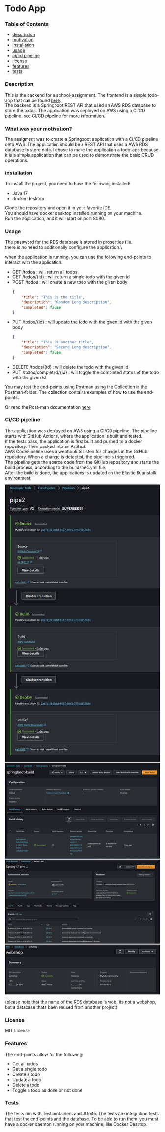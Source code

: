 # Todo App

### Table of Contents
- [description](#Description)
- [motivation](#What-was-your-motivation)
- [installation](#Installation)
- [usage](#Usage)
- [ci/cd pipeline](#Ci/CD-pipeline)
- [license](#License)
- [features](#Features)
- [tests](#Tests)

### Description
This is the backend for a school-assignment. The frontend is a simple todo-app that can be found [here](https://github.com/Emilsivertsson/Vue3Crud). \
The backend is a Springboot REST API that used an AWS RDS database to store the todos.
The application was deployed on AWS using a CI/CD pipeline.
see Ci/CD pipeline for more information.

### What was your motivation?
The assigment was to create a Springboot application with a Ci/CD pipeline onto AWS. The application should be a REST API that uses a AWS RDS database to store data.
I chose to make the application a todo-app because it is a simple application that can be used to demonstrate the basic CRUD operations.


### Installation
To install the project, you need to have the following installed:
- Java 17
- docker desktop

Clone the repository and open it in your favorite IDE.\
You should have docker desktop installed running on your machine.\
Run the application, and it will start on port 8080.


### Usage
The password for the RDS database is stored in properties file.\
there is no need to additionally configure the application.\

when the application is running, you can use the following end-points to interact with the application:
- GET /todos : will return all todos
- GET /todos/{id} : will return a single todo with the given id
- POST /todos : will create a new todo with the given body
    ```json
    {
        "title": "This is the title",
        "description": "Random Long description",
        "completed": false
    }
    ```  
- PUT /todos/{id} : will update the todo with the given id with the given body
    ```json
    {
        "title": "This is another title",
        "description": "Second Long description",
        "completed": false
    }
    ```
- DELETE /todos/{id} : will delete the todo with the given id
- PUT /todos/completed/{id} : will toggle the completed status of the todo with the given id

You may test the end-points using Postman using the Collection in the Postman-folder. The collection contains examples of how to use the end-points.

Or read the Post-man documentation [here](https://documenter.getpostman.com/view/27137666/2s9YyzcdBV)

### Ci/CD pipeline
The application was deployed on AWS using a CI/CD pipeline. The pipeline starts with GitHub Actions, where the application is built and tested.\
if the tests pass, the application is first built and pushed to a docker repository. Then packed into an Artifact.\
AWS CodePipeline uses a webhook to listen for changes in the GitHub repository. When a change is detected, the pipeline is triggered.\
The pipeline gets the source code from the GitHub repository and starts the build process, according to the buildspec.yml file.\
After the build is done, the applications is updated on the Elastic Beanstalk environment.

<p align="center">
  <img src="screenshots/pipe.jpg" alt="pipeline" />
  <img src="screenshots/Build.jpg" alt="build process">
  <img src="screenshots/beanstalk.jpg" alt="beanstalk environment">
  <img src="screenshots/webshop.jpg" alt="RDS database"></p>
(please note that the name of the RDS database is web, its not a webshop, but a database thats been reused from another project)

### License
MIT License

### Features
The end-points allow for the following:
- Get all todos
- Get a single todo
- Create a todo
- Update a todo
- Delete a todo
- Toggle a todo as done or not done

### Tests
The tests run with Testcontainers and JUnit5. The tests are integration tests that test the end-points and the database.
To be able to run them, you must have a docker daemon running on your machine, like Docker Desktop.
